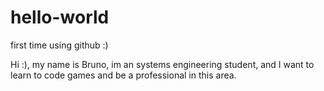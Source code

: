 # hello-world
first time using github :)

Hi :), my name is Bruno, im an systems engineering student, and I want to learn to code games and be a professional in this area.
